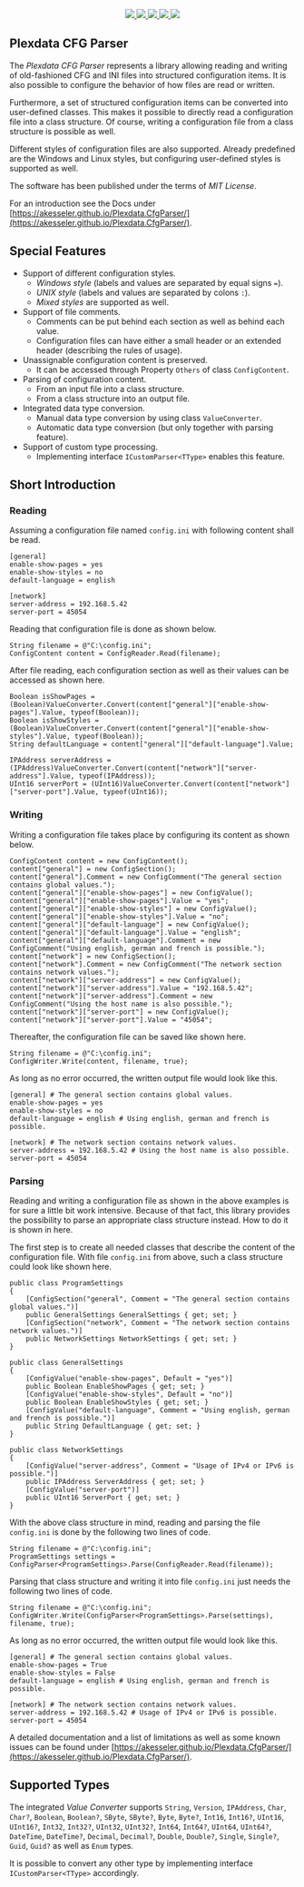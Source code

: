 <p align="center">
  <a href="https://github.com/akesseler/Plexdata.CfgParser/blob/master/LICENSE.md" alt="license">
    <img src="https://img.shields.io/github/license/akesseler/Plexdata.CfgParser.svg" />
  </a>
  <a href="https://github.com/akesseler/Plexdata.CfgParser/releases/latest" alt="latest">
    <img src="https://img.shields.io/github/release/akesseler/Plexdata.CfgParser.svg" />
  </a>
  <a href="https://github.com/akesseler/Plexdata.CfgParser/archive/master.zip" alt="master">
    <img src="https://img.shields.io/github/languages/code-size/akesseler/Plexdata.CfgParser.svg" />
  </a>
  <a href="https://akesseler.github.io/Plexdata.CfgParser" alt="docs">
    <img src="https://img.shields.io/badge/docs-guide-orange.svg" />
  </a>
  <a href="https://github.com/akesseler/Plexdata.CfgParser/wiki" alt="wiki">
    <img src="https://img.shields.io/badge/wiki-API-orange.svg" />
  </a>
</p>

## Plexdata CFG Parser

The _Plexdata CFG Parser_ represents a library allowing reading and writing of old-fashioned CFG and INI files into structured configuration items. It is also possible to configure the behavior of how files are read or written.

Furthermore, a set of  structured configuration items can be converted into user-defined classes. This makes it possible to directly read a configuration file into a class structure. Of course, writing a configuration file from a class structure is possible as well.

Different styles of configuration files are also supported. Already predefined are the Windows and Linux styles, but configuring user-defined styles is supported as well.

The software has been published under the terms of _MIT License_.

For an introduction see the Docs under [https://akesseler.github.io/Plexdata.CfgParser/](https://akesseler.github.io/Plexdata.CfgParser/).

## Special Features

- Support of different configuration styles.
  - _Windows style_ (labels and values are separated by equal signs `=`).
  - _UNIX style_ (labels and values are separated by colons `:`).
  - _Mixed styles_ are supported as well.
- Support of file comments.
  - Comments can be put behind each section as well as behind each value.
  - Configuration files can have either a small header or an extended header (describing the rules of usage).
- Unassignable configuration content is preserved.
  - It can be accessed through Property `Others` of class `ConfigContent`.
- Parsing of configuration content.
  - From an input file into a class structure.
  - From a class structure into an output file.
- Integrated data type conversion.
  - Manual data type conversion by using class `ValueConverter`.
  - Automatic data type conversion (but only together with parsing feature).
- Support of custom type processing.
  - Implementing interface `ICustomParser<TType>` enables this feature.

## Short Introduction

### Reading

Assuming a configuration file named `config.ini` with following content shall be read.

```
[general]
enable-show-pages = yes
enable-show-styles = no
default-language = english

[network] 
server-address = 192.168.5.42 
server-port = 45054
```

Reading that configuration file is done as shown below.

```
String filename = @"C:\config.ini";
ConfigContent content = ConfigReader.Read(filename);
```

After file reading, each configuration section as well as their values can be accessed as shown here.

```
Boolean isShowPages = (Boolean)ValueConverter.Convert(content["general"]["enable-show-pages"].Value, typeof(Boolean));
Boolean isShowStyles = (Boolean)ValueConverter.Convert(content["general"]["enable-show-styles"].Value, typeof(Boolean));
String defaultLanguage = content["general"]["default-language"].Value;

IPAddress serverAddress = (IPAddress)ValueConverter.Convert(content["network"]["server-address"].Value, typeof(IPAddress));
UInt16 serverPort = (UInt16)ValueConverter.Convert(content["network"]["server-port"].Value, typeof(UInt16));
```

### Writing

Writing a configuration file takes place by configuring its content as shown below.

```
ConfigContent content = new ConfigContent();
content["general"] = new ConfigSection();
content["general"].Comment = new ConfigComment("The general section contains global values.");
content["general"]["enable-show-pages"] = new ConfigValue();
content["general"]["enable-show-pages"].Value = "yes";
content["general"]["enable-show-styles"] = new ConfigValue();
content["general"]["enable-show-styles"].Value = "no";
content["general"]["default-language"] = new ConfigValue();
content["general"]["default-language"].Value = "english";
content["general"]["default-language"].Comment = new ConfigComment("Using english, german and french is possible.");
content["network"] = new ConfigSection();
content["network"].Comment = new ConfigComment("The network section contains network values.");
content["network"]["server-address"] = new ConfigValue();
content["network"]["server-address"].Value = "192.168.5.42";
content["network"]["server-address"].Comment = new ConfigComment("Using the host name is also possible.");
content["network"]["server-port"] = new ConfigValue();
content["network"]["server-port"].Value = "45054";
```

Thereafter, the configuration file can be saved like shown here.

```
String filename = @"C:\config.ini";
ConfigWriter.Write(content, filename, true);
```

As long as no error occurred, the written output file would look like this.

```
[general] # The general section contains global values.
enable-show-pages = yes
enable-show-styles = no
default-language = english # Using english, german and french is possible.

[network] # The network section contains network values.
server-address = 192.168.5.42 # Using the host name is also possible.
server-port = 45054
```

### Parsing

Reading and writing a configuration file as shown in the above examples is for sure a little bit work intensive. Because of that fact, this library provides the possibility to parse an appropriate class structure instead. How to do it is shown in here.

The first step is to create all needed classes that describe the content of the configuration file. With file `config.ini` from above, such a class structure could look like shown here.

```
public class ProgramSettings
{
    [ConfigSection("general", Comment = "The general section contains global values.")]
    public GeneralSettings GeneralSettings { get; set; }
    [ConfigSection("network", Comment = "The network section contains network values.")]
    public NetworkSettings NetworkSettings { get; set; }
}

public class GeneralSettings
{
    [ConfigValue("enable-show-pages", Default = "yes")]
    public Boolean EnableShowPages { get; set; }
    [ConfigValue("enable-show-styles", Default = "no")]
    public Boolean EnableShowStyles { get; set; }
    [ConfigValue("default-language", Comment = "Using english, german and french is possible.")]
    public String DefaultLanguage { get; set; }
}

public class NetworkSettings
{
    [ConfigValue("server-address", Comment = "Usage of IPv4 or IPv6 is possible.")]
    public IPAddress ServerAddress { get; set; }
    [ConfigValue("server-port")]
    public UInt16 ServerPort { get; set; }
}
```

With the above class structure in mind, reading and parsing the file `config.ini` is done by the following two lines of code.

```
String filename = @"C:\config.ini";
ProgramSettings settings = ConfigParser<ProgramSettings>.Parse(ConfigReader.Read(filename));
```

Parsing that class structure and writing it into file `config.ini` just needs the following two lines of code.

```
String filename = @"C:\config.ini";
ConfigWriter.Write(ConfigParser<ProgramSettings>.Parse(settings), filename, true);
```

As long as no error occurred, the written output file would look like this.

```
[general] # The general section contains global values.
enable-show-pages = True
enable-show-styles = False
default-language = english # Using english, german and french is possible.

[network] # The network section contains network values.
server-address = 192.168.5.42 # Usage of IPv4 or IPv6 is possible.
server-port = 45054
```

A detailed documentation and a list of limitations as well as some known issues can be found under [https://akesseler.github.io/Plexdata.CfgParser/](https://akesseler.github.io/Plexdata.CfgParser/).

## Supported Types

The integrated _Value Converter_ supports `String`, `Version`, `IPAddress`, `Char`, `Char?`, `Boolean`, `Boolean?`, `SByte`, `SByte?`, `Byte`, `Byte?`, `Int16`, `Int16?`, `UInt16`, `UInt16?`, `Int32`, `Int32?`, `UInt32`, `UInt32?`, `Int64`, `Int64?`, `UInt64`, `UInt64?`, `DateTime`, `DateTime?`, `Decimal`, `Decimal?`, `Double`, `Double?`, `Single`, `Single?`, `Guid`, `Guid?` as well as `Enum` types.

It is possible to convert any other type by implementing interface `ICustomParser<TType>` accordingly.
